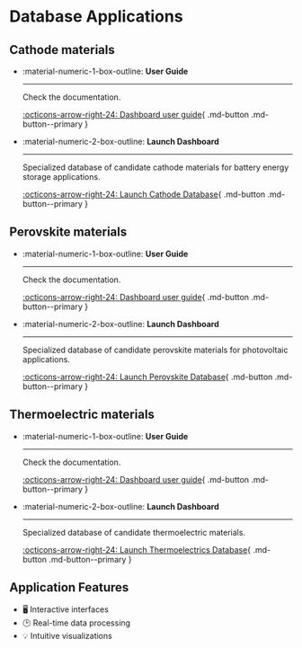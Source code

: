 # Database Applications

## Cathode materials

<div class="grid cards" markdown>

- :material-numeric-1-box-outline: __User Guide__

    ---

    Check the documentation.

    [:octicons-arrow-right-24: Dashboard user guide](./cathodes/userguide.md){ .md-button .md-button--primary }

- :material-numeric-2-box-outline: __Launch Dashboard__

    ---

    Specialized database of candidate cathode materials for battery energy storage applications.

    [:octicons-arrow-right-24: Launch Cathode Database](./cathodes/dashboard.html){ .md-button .md-button--primary }


</div>

## Perovskite materials


<div class="grid cards" markdown>

- :material-numeric-1-box-outline: __User Guide__

    ---

    Check the documentation.

    [:octicons-arrow-right-24: Dashboard user guide](./perovskites/userguide.md){ .md-button .md-button--primary }

- :material-numeric-2-box-outline: __Launch Dashboard__

    ---

    Specialized database of candidate perovskite materials for photovoltaic applications.

    [:octicons-arrow-right-24: Launch Perovskite Database](./perovskites/dashboard.html){ .md-button .md-button--primary }


</div>


## Thermoelectric materials


<div class="grid cards" markdown>

- :material-numeric-1-box-outline: __User Guide__

    ---

    Check the documentation.

    [:octicons-arrow-right-24: Dashboard user guide](./thermoelectrics/userguide.md){ .md-button .md-button--primary }

- :material-numeric-2-box-outline: __Launch Dashboard__

    ---

    Specialized database of candidate thermoelectric materials.

    [:octicons-arrow-right-24: Launch Thermoelectrics Database](./thermoelectrics/dashboard.html){ .md-button .md-button--primary }


</div>



## Application Features

- 🖥️ Interactive interfaces
- 🕑 Real-time data processing
- 💡 Intuitive visualizations
